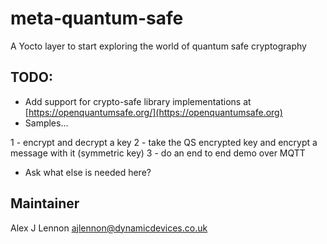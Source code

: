 # meta-quantum-safe

A Yocto layer to start exploring the world of quantum safe cryptography
## TODO:

- Add support for crypto-safe library implementations at [https://openquantumsafe.org/](https://openquantumsafe.org)
- Samples…

1 - encrypt and decrypt a key
2 - take the QS encrypted key and encrypt a message with it (symmetric key)
3 - do an end to end demo over MQTT

- Ask what else is needed here?

## Maintainer

Alex J Lennon <ajlennon@dynamicdevices.co.uk>
